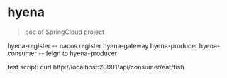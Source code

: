 # hyena
> poc of SpringCloud project

hyena-register -- nacos register
hyena-gateway
hyena-producer
hyena-consumer -- feign to hyena-producer

test script:
curl http://localhost:20001/api/consumer/eat/fish


